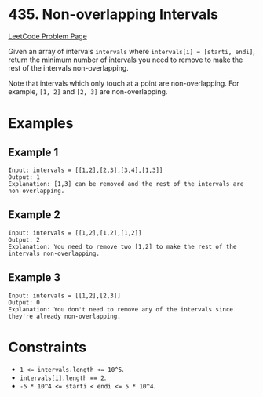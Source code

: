 # 435. Non-overlapping Intervals

[LeetCode Problem Page](https://leetcode.com/problems/non-overlapping-intervals)

Given an array of intervals `intervals` where `intervals[i] = [starti, endi]`,
return the minimum number of intervals you need to remove to make the rest of
the intervals non-overlapping.

Note that intervals which only touch at a point are non-overlapping. For
example, `[1, 2]` and `[2, 3]` are non-overlapping.

# Examples

## Example 1

```text
Input: intervals = [[1,2],[2,3],[3,4],[1,3]]
Output: 1
Explanation: [1,3] can be removed and the rest of the intervals are non-overlapping.
```

## Example 2

```text
Input: intervals = [[1,2],[1,2],[1,2]]
Output: 2
Explanation: You need to remove two [1,2] to make the rest of the intervals non-overlapping.
```

## Example 3

```text
Input: intervals = [[1,2],[2,3]]
Output: 0
Explanation: You don't need to remove any of the intervals since they're already non-overlapping.
```

# Constraints

- `1 <= intervals.length <= 10^5`.
- `intervals[i].length == 2`.
- `-5 * 10^4 <= starti < endi <= 5 * 10^4`.
